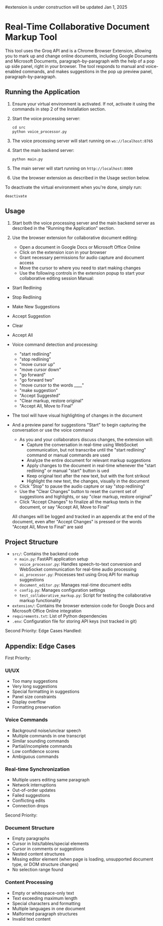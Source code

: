 #extension is under construction will be updated Jan 1, 2025
# Real-Time Collaborative Document Markup Tool

This tool uses the Groq API and is a Chrome Browser Extension, allowing you to mark up and change online documents, including Google Documents and Microsoft Documents, paragraph-by-paragraph with the help of a pop up side panel, right in your browser. The tool responds to manual and voice-enabled commands, and makes suggestions in the pop up preview panel, paragraph-by-paragraph. 

## Running the Application

1. Ensure your virtual environment is activated. If not, activate it using the commands in step 2 of the Installation section.

2. Start the voice processing server:
   ```
   cd src
   python voice_processor.py
   ```

3. The voice processing server will start running on `ws://localhost:8765`

4. Start the main backend server:
   ```
   python main.py
   ```

5. The main server will start running on `http://localhost:8000`

6. Use the browser extension as described in the Usage section below.

To deactivate the virtual environment when you're done, simply run:
```
deactivate
```
## Usage

1. Start both the voice processing server and the main backend server as described in the "Running the Application" section.

2. Use the browser extension for collaborative document editing:
   - Open a document in Google Docs or Microsoft Office Online
   - Click on the extension icon in your browser
   - Grant necessary permissions for audio capture and document access
   - Move the cursor to where you need to start making changes
   - Use the following controls in the extension popup to start your collaborative editing session
Manual:
  - Start Redlining
  - Stop Redlining
  - Make New Suggestions
  - Accept Suggestion
  - Clear
  - Accept All
- Voice command detection and processing:
  - "start redlining"
  - "stop redlining"
  - "move cursor up"
  - "move cursor down"
  - "go forward"
  - "go forward two"
  - "move cursor to the words ____"
  - "make suggestion"
  - "Accept Suggested"
  - "Clear markup, restore original"
  - "Accept All, Move to Final"
- The tool will have visual highlighting of changes in the document
- And a preview panel for suggestions "Start" to begin capturing the conversation or use the voice command
     * As you and your collaborators discuss changes, the extension will:
       - Capture the conversation in real-time using WebSocket communication, but not transcribe until the "start redlining" command or manual commands are used
       - Analyze the entire document for relevant markup suggestions
       - Apply changes to the document in real-time whenever the "start redlining" or manual "start" button is ued
       - Keep original text after the new text, but with the font strikout
       - Highlight the new text, the changes, visually in the document
     * Click "Stop" to pause the audio capture or say "stop redlining"
     * Use the "Clear Changes" button to reset the current set of suggestions and highlights, or say "clear markup, restore original"
     * Click "Accept Changes" to finalize all the markup texts in the document, or say "Accept All, Move to Final"

     All changes will be logged and tracked in an appendix at the end of the document, even after "Accept Changes" is pressed or the words "Accept All, Move to Final" are said

  

## Project Structure

- `src/`: Contains the backend code
  - `main.py`: FastAPI application setup
  - `voice_processor.py`: Handles speech-to-text conversion and WebSocket communication for real-time audio processing
  - `ai_processor.py`: Processes text using Groq API for markup suggestions
  - `document_editor.py`: Manages real-time document edits
  - `config.py`: Manages configuration settings
  - `test_collaborative_markup.py`: Script for testing the collaborative markup functionality
- `extension/`: Contains the browser extension code for Google Docs and Microsoft Office Online integration
- `requirements.txt`: List of Python dependencies
- `.env`: Configuration file for storing API keys (not tracked in git)

Second Priority: Edge Cases Handled: 


## Appendix: Edge Cases

First Priority: 

### UI/UX
- Too many suggestions
- Very long suggestions
- Special formatting in suggestions
- Panel size constraints
- Display overflow
- Formatting preservation


### Voice Commands
- Background noise/unclear speech
- Multiple commands in one transcript
- Similar sounding commands
- Partial/incomplete commands
- Low confidence scores
- Ambiguous commands

### Real-time Synchronization
- Multiple users editing same paragraph
- Network interruptions
- Out-of-order updates
- Failed suggestions
- Conflicting edits
- Connection drops

Second Priority:

### Document Structure
- Empty paragraphs
- Cursor in lists/tables/special elements
- Cursor in comments or suggestions
- Nested content structures
- Missing editor element (when page is loading, unsupported document type, or DOM structure changes)
- No selection range found

### Content Processing
- Empty or whitespace-only text
- Text exceeding maximum length
- Special characters and formatting
- Multiple languages in one document
- Malformed paragraph structures
- Invalid text content
